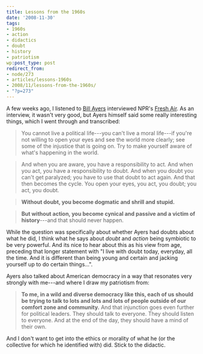 ```yaml
---
title: Lessons from the 1960s
date: '2008-11-30'
tags:
- 1960s
- action
- didactics
- doubt
- history
- patriotism
wp:post_type: post
redirect_from:
- node/273
- articles/lessons-1960s
- 2008/11/lessons-from-the-1960s/
- "?p=273"
---
```


A few weeks ago, I listened to [Bill Ayers](http://en.wikipedia.org/wiki/Bill_Ayers) interviewed NPR's [Fresh Air](http://www.npr.org/templates/story/story.php?storyId=97112600). As an interview, it wasn't very good, but Ayers himself said some really interesting things, which I went through and transcribed:

>

> You cannot live a political life---you can't live a moral life---if you're not willing to open your eyes and see the world more clearly; see some of the injustice that is going on. Try to make yourself aware of what's happening in the world.

> And when you are aware, you have a responsibility to act. And when you act, you have a responsibility to doubt. And when you doubt you can't get paralyzed; you have to use that doubt to act again. And that then becomes the cycle. You open your eyes, you act, you doubt; you act, you doubt.

> **Without doubt, you become dogmatic and shrill and stupid.**

> **But without action, you become cynical and passive and a victim of history**---and that should never happen.

While the question was specifically about whether Ayers had doubts about what he did, I think what he says about _doubt_ and _action_ being symbiotic to be very powerful. And its nice to hear about this as his view from age, preceding that longer statement with "I live with doubt today, everyday, all the time. And it is different than being young and certain and jacking yourself up to do certain things...".

Ayers also talked about American democracy in a way that resonates very strongly with me---and where I draw my patriotism from:

>

> **To me, in a wild and diverse democracy like this, each of us should be trying to talk to lots and lots and lots of people outside of our comfort zone and community.** And that injunction goes even further for political leaders. They should talk to everyone. They should listen to everyone. And at the end of the day, they should have a mind of their own.

And I don't want to get into the ethics or morality of what he (or the collective for which he identified with) did. Stick to the didactic.
